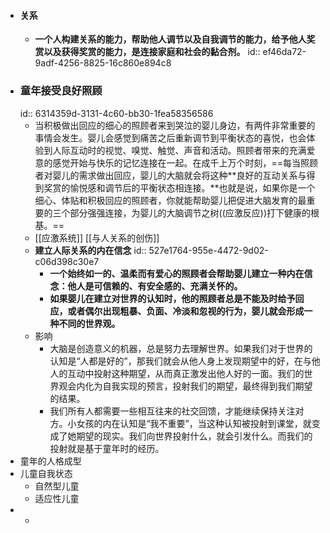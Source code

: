 - #### 关系
	- **一个人构建关系的能力，帮助他人调节以及自我调节的能力，给予他人奖赏以及获得奖赏的能力，是连接家庭和社会的黏合剂。**
	  id:: ef46da72-9adf-4256-8825-16c860e894c8
- ### 童年接受良好照顾
  id:: 6314359d-3131-4c60-bb30-1fea58356586
	- 当积极做出回应的细心的照顾者来到哭泣的婴儿身边，有两件非常重要的事情会发生。婴儿会感觉到痛苦之后重新调节到平衡状态的喜悦，也会体验到人际互动时的视觉、嗅觉、触觉、声音和活动。照顾者带来的充满爱意的感觉开始与快乐的记忆连接在一起。在成千上万个时刻，==每当照顾者对婴儿的需求做出回应，婴儿的大脑就会将这种**良好的互动关系与得到奖赏的愉悦感和调节后的平衡状态相连接。**也就是说，如果你是一个细心、体贴和积极回应的照顾者，你就能帮助婴儿把促进大脑发育的最重要的三个部分强强连接，为婴儿的大脑调节之树((应激反应))打下健康的根基。==
	- [[应激系统]] [[与人关系的创伤]]
	- **建立人际关系的内在信念**
	  id:: 527e1764-955e-4472-9d02-c06d398c30e7
		- **一个始终如一的、温柔而有爱心的照顾者会帮助婴儿建立一种内在信念：他人是可信赖的、有安全感的、充满关怀的。**
		- **如果婴儿在建立对世界的认知时，他的照顾者总是不能及时给予回应，或者偶尔出现粗暴、负面、冷淡和忽视的行为，婴儿就会形成一种不同的世界观。**
	- 影响
		- 大脑是创造意义的机器，总是努力去理解世界。如果我们对于世界的认知是“人都是好的”，那我们就会从他人身上发现期望中的好，在与他人的互动中投射这种期望，从而真正激发出他人好的一面。我们的世界观会内化为自我实现的预言，投射我们的期望，最终得到我们期望的结果。
		- 我们所有人都需要一些相互往来的社交回馈，才能继续保持关注对方。小女孩的内在认知是“我不重要”，当这种认知被投射到课堂，就变成了她期望的现实。我们向世界投射什么，就会引发什么。而我们的投射就是基于童年时的经历。
- 童年的人格成型
- 儿童自我状态
	- 自然型儿童
	- 适应性儿童
-
	-